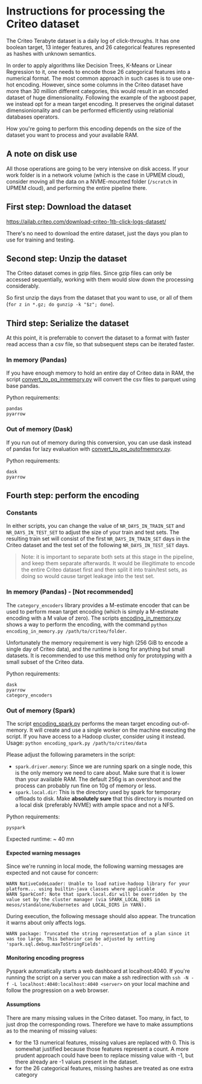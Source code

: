 # Instructions for processing the Criteo dataset

The Criteo Terabyte dataset is a daily log of click-throughs.
It has one boolean target, 13 integer features, and 26 categorical features represented as hashes with unknown semantics.

In order to apply algorithms like Decision Trees, K-Means or Linear Regression to it, one needs to encode those 26 categorical features into a numerical format. The most common approach in such cases is to use one-hot encoding. However, since some columns in the Criteo dataset have more than 30 million different categories, this would result in an encoded dataset of huge dimensionality. Following the example of the xgboost paper, we instead opt for a mean target encoding. It preserves the original dataset dimensionionality and can be performed efficiently using relationial databases operators.

How you're going to perform this encoding depends on the size of the dataset you want to process and your available RAM.

## A note on disk use

All those operations are going to be very intensive on disk access. If your work folder is in a network volume (which is the case in UPMEM cloud), consider moving all the data on a NVME-mounted folder (`/scratch` in UPMEM cloud), and performing the entire pipeline there.

## First step: Download the dataset

<https://ailab.criteo.com/download-criteo-1tb-click-logs-dataset/>

There's no need to download the entire dataset, just the days you plan to use for training and testing.

## Second step: Unzip the dataset

The Criteo dataset comes in gzip files. Since gzip files can only be accessed sequentially, working with them would slow down the processing considerably.

So first unzip the days from the dataset that you want to use, or all of them (`for z in *.gz; do gunzip -k "$z"; done`).

## Third step: Serialize the dataset

At this point, it is preferrable to convert the dataset to a format with faster read access than a csv file, so that subsequent steps can be iterated faster.

### In memory (Pandas)

If you have enough memory to hold an entire day of Criteo data in RAM, the script [convert_to_pq_inmemory.py](convert_to_pq_inmemory.py) will convert the csv files to parquet using base pandas.

Python requirements:

```text
pandas
pyarrow
```

### Out of memory (Dask)

If you run out of memory during this conversion, you can use dask instead of pandas for lazy evaluation with [convert_to_pq_outofmemory.py](convert_to_pq_outofmemory.py).

Python requirements:

```text
dask
pyarrow
```

## Fourth step: perform the encoding

### Constants

In either scripts, you can change the value of `NR_DAYS_IN_TRAIN_SET` and `NR_DAYS_IN_TEST_SET` to adjust the size of your train and test sets. The resulting train set will consist of the first `NR_DAYS_IN_TRAIN_SET` days in the Criteo dataset and the test set of the following `NR_DAYS_IN_TEST_SET` days.

> Note: it is important to separate both sets at this stage in the pipeline, and keep them separate afterwards. It would be illegitimate to encode the entire Criteo dataset first and then split it into train/test sets, as doing so would cause target leakage into the test set.

### In memory (Pandas) - [Not recommended]

The `category_encoders` library provides a M-estimate encoder that can be used to perform mean target encoding (which is simply a M-estimate encoding with a M value of zero). The scripts [encoding_in_memory.py](encoding_in_memory.py) shows a way to perform the encoding, with the command `python encoding_in_memory.py /path/to/criteo/folder`.

Unfortunately the memory requirement is very high (256 GiB to encode a single day of Criteo data), and the runtime is long for anything but small datasets. It is recommended to use this method only for prototyping with a small subset of the Criteo data.

Python requirements:

```text
dask
pyarrow
category_encoders
```

### Out of memory (Spark)

The script [encoding_spark.py](encoding_spark.py) performs the mean target encoding out-of-memory. It will create and use a single worker on the machine executing the script. If you have access to a Hadoop cluster, consider using it instead.  
Usage: `python encoding_spark.py /path/to/criteo/data`

Please adjust the following parameters in the script:

- `spark.driver.memory`: Since we are running spark on a single node, this is the only memory we need to care about. Make sure that it is lower than your available RAM. The default 256g is an overshoot and the process can probably run fine on 10g of memory or less.
- `spark.local.dir`: This is the directory used by spark for temporary offloads to disk. Make **absolutely sure** that this directory is mounted on a local disk (preferably NVME) with ample space and not a NFS.

Python requirements:

```text
pyspark
```

Expected runtime: ~ 40 mn

#### Expected warning messages

Since we're running in local mode, the following warning messages are expected and not cause for concern:

```text
WARN NativeCodeLoader: Unable to load native-hadoop library for your platform... using builtin-java classes where applicable
WARN SparkConf: Note that spark.local.dir will be overridden by the value set by the cluster manager (via SPARK_LOCAL_DIRS in mesos/standalone/kubernetes and LOCAL_DIRS in YARN).
```

During execution, the following message should also appear. The truncation it warns about only affects logs.

```text
WARN package: Truncated the string representation of a plan since it was too large. This behavior can be adjusted by setting 'spark.sql.debug.maxToStringFields'.
```

#### Monitoring encoding progress

Pyspark automatically starts a web dashboard at localhost:4040. If you're running the script on a server you can make a ssh redirection with `ssh -N -f -L localhost:4040:localhost:4040 <server>` on your local machine and follow the progression on a web browser.

#### Assumptions

There are many missing values in the Criteo dataset. Too many, in fact, to just drop the corresponding rows. Therefore we have to make assumptions as to the meaning of missing values:

- for the 13 numerical features, missing values are replaced with 0. This is somewhat justified because those features represent a count. A more prudent approach could have been to replace missing value with -1, but there already are -1 values present in the dataset.
- for the 26 categorical features, missing hashes are treated as one extra category
